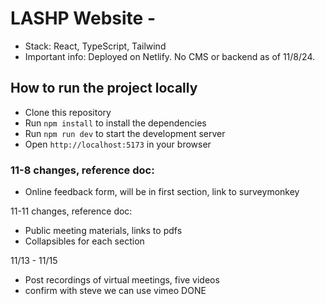 # LASHP Website - 

- Stack: React, TypeScript, Tailwind
- Important info: Deployed on Netlify. No CMS or backend as of 11/8/24.


## How to run the project locally


- Clone this repository
- Run `npm install` to install the dependencies
- Run `npm run dev` to start the development server
- Open `http://localhost:5173` in your browser

### 11-8 changes, reference doc:
- Online feedback form, will be in first section, link to surveymonkey

11-11 changes, reference doc:
- Public meeting materials, links to pdfs
- Collapsibles for each section

11/13 - 11/15
- Post recordings of virtual meetings, five videos
- confirm with steve we can use vimeo DONE
